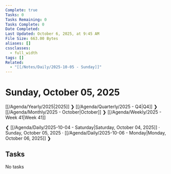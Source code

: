 ```yaml
---
Complete: true
Tasks: 0
Tasks Remaining: 0
Tasks Complete: 0
Date Completed:
Last Updated: October 6, 2025, at 9:45 AM
File Size: 663.00 Bytes
aliases: []
cssclasses:
  - full_width
tags: []
Related:
  - "[[/Notes/Daily/2025-10-05 - Sunday]]"
---
```

# Sunday, October 05, 2025

[[/Agenda/Yearly/2025|2025]] ❯ [[/Agenda/Quarterly/2025 - Q4|Q4]] ❯ [[/Agenda/Monthly/2025 - October|October]] ❯ [[/Agenda/Weekly/2025 - Week 41|Week 41]]

❮ [[/Agenda/Daily/2025-10-04 - Saturday|Saturday, October 04, 2025]] · Sunday, October 05, 2025 · [[/Agenda/Daily/2025-10-06 - Monday|Monday, October 06, 2025]] ❯

## Tasks

<span class="placeholder">No tasks</span>
